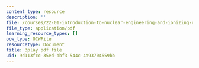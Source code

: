 ```yaml
---
content_type: resource
description: ''
file: /courses/22-01-introduction-to-nuclear-engineering-and-ionizing-radiation-fall-2016/9d113fcc35edbbf3544c4a93704659bb_rsDEuRpOHqs.pdf
file_type: application/pdf
learning_resource_types: []
ocw_type: OCWFile
resourcetype: Document
title: 3play pdf file
uid: 9d113fcc-35ed-bbf3-544c-4a93704659bb
---
```

